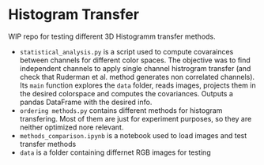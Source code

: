 # Histogram Transfer

WIP repo for testing different 3D Histogramm transfer methods.
- `statistical_analysis.py` is a script used to compute covarainces between channels for different color spaces. The objective was to find independent channels to apply single channel histrogram transfer (and check that Ruderman et al. method generates non correlated channels). Its `main` function explores the `data` folder, reads images, projects them in the desired colorspace and computes the covariances. Outputs a pandas DataFrame with the desired info. 
- `ordering methods.py` contains different methods for histogram transfering. Most of them are just for experiment purposes, so they are neither optimized nore relevant.
- `methods_comparison.ipynb` is a notebook used to load images and test transfer methods
- `data` is a folder containing differnet RGB images for testing

